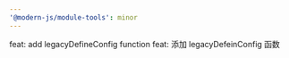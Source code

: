 ```yaml
---
'@modern-js/module-tools': minor
---
```


feat: add legacyDefineConfig function
feat: 添加 legacyDefeinConfig 函数
